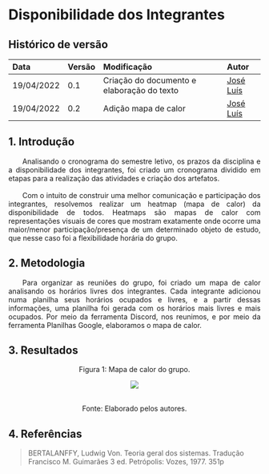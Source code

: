 # Disponibilidade dos Integrantes

## Histórico de versão

|    Data    | Versão |                Modificação                |       Autor        |
| :-------- | :---- | :--------------------------------------- | :---------------- |
| 19/04/2022 |  0.1   | Criação do documento e elaboração do texto |   [José Luís](https://github.com/joseluis-rt)    |
| 19/04/2022 |  0.2   | Adição mapa de calor |   [José Luís](https://github.com/joseluis-rt)    |

## 1. Introdução

<p style="text-align: justify"> 
&emsp;&emsp;Analisando o cronograma do semestre letivo, os prazos da disciplina e a disponibilidade dos integrantes, foi criado um cronograma dividido em etapas para a realização das atividades e criação dos artefatos.
</br></br>
&emsp;&emsp;Com o intuito de construir uma melhor comunicação e participação dos integrantes, resolvemos realizar um heatmap (mapa de calor) da disponibilidade de todos. Heatmaps são mapas de calor com representações visuais de cores que mostram exatamente onde ocorre uma maior/menor participação/presença de um determinado objeto de estudo, que nesse caso foi a flexibilidade horária do grupo.
</p>

## 2. Metodologia

<p style="text-align: justify">
&emsp;&emsp;Para organizar as reuniões do grupo, foi criado um mapa de calor analisando os horários livres dos integrantes. Cada integrante adicionou numa planilha seus horários ocupados e livres, e a partir dessas informações, uma planilha foi gerada com os horários mais livres e mais ocupados. Por meio da ferramenta Discord, nos reunimos, e por meio da ferramenta Planilhas Google, elaboramos o mapa de calor.

</p>

## 3. Resultados

<center>

<figcaption>Figura 1: Mapa de calor do grupo.</figcaption>
  
<p align = "center"><img src="https://raw.githubusercontent.com/Requisitos-de-Software/2021.2-PontoFacil/master/docs/assets/imagens/Mapa_de_Calor.png"></p><br>

<figcaption>Fonte: Elaborado pelos autores.</figcaption>

</center>

## 4. Referências

>BERTALANFFY, Ludwig Von. Teoria geral dos sistemas. Tradução Francisco M.
Guimarães 3 ed. Petrópolis: Vozes, 1977. 351p
